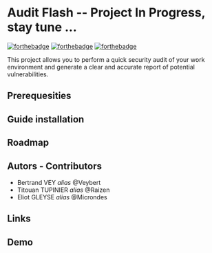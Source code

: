 # Audit Flash -- Project In Progress, stay tune ...

[![forthebadge](https://forthebadge.com/images/badges/made-with-python.svg)](https://forthebadge.com) [![forthebadge](https://forthebadge.com/images/badges/powered-by-coffee.svg)](https://forthebadge.com) [![forthebadge](https://forthebadge.com/images/badges/works-on-my-machine.svg)](https://forthebadge.com)


This project allows you to perform a quick security audit of your work environment and generate a clear and accurate report of potential vulnerabilities.

## Prerequesities

## Guide installation

## Roadmap

## Autors - Contributors
- Bertrand VEY _alias_ @Veybert
- Titouan TUPINIER _alias_ @Raizen
- Eliot GLEYSE _alias_ @Microndes

## Links

## Demo
